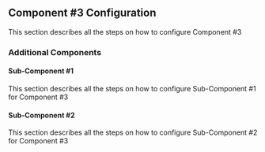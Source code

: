 ## Component #3 Configuration

This section describes all the steps on how to configure Component #3

### Additional Components
#### Sub-Component #1

This section describes all the steps on how to configure Sub-Component #1 for Component #3

#### Sub-Component #2

This section describes all the steps on how to configure Sub-Component #2 for Component #3
